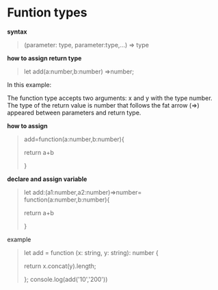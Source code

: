 # Funtion types

**syntax**
>(parameter: type, parameter:type,...) => type

**how to assign return type**
>let add(a:number,b:number) =>number;

In this example:

The function type accepts two arguments: x and y with the type number.
The type of the return value is number that follows the fat arrow (=>) appeared between parameters and return type.


**how to assign**

>add=function(a:number,b:number){
>
>return a+b
>
>}

**declare and assign variable**

>let add:(a1:number,a2:number)=>number=
>function(a:number,b:number){
>
>return a+b
>
>}


example

>let add = function (x: string, y: string): number {
>
>   return x.concat(y).length;
>
>};
>console.log(add('10','200'))
